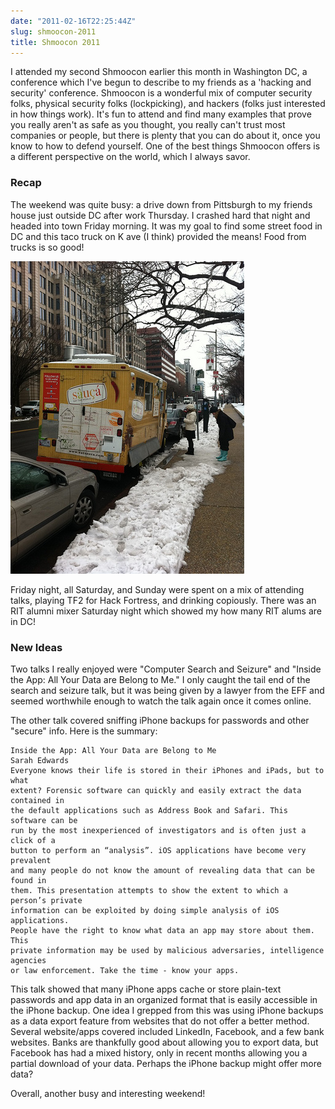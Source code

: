 ```yaml
---
date: "2011-02-16T22:25:44Z"
slug: shmoocon-2011
title: Shmoocon 2011
---
```


I attended my second Shmoocon earlier this month in Washington DC, a conference
which I've begun to describe to my friends as a 'hacking and security'
conference. Shmoocon is a wonderful mix of computer security folks, physical
security folks (lockpicking), and hackers (folks just interested in how things
work). It's fun to attend and find many examples that prove you really aren't as
safe as you thought, you really can't trust most companies or people, but there
is plenty that you can do about it, once you know to how to defend yourself. One
of the best things Shmoocon offers is a different perspective on the world,
which I always savor.

### Recap

The weekend was quite busy: a drive down from Pittsburgh to my friends house
just outside DC after work Thursday. I crashed hard that night and headed into
town Friday morning. It was my goal to find some street food in DC and this taco
truck on K ave (I think) provided the means! Food from trucks is so good!

![I love food from trucks][1]

Friday night, all Saturday, and Sunday were spent on a mix of attending talks,
playing TF2 for Hack Fortress, and drinking copiously. There was an RIT alumni
mixer Saturday night which showed my how many RIT alums are in DC!

### New Ideas

Two talks I really enjoyed were "Computer Search and Seizure" and "Inside the
App: All Your Data are Belong to Me." I only caught the tail end of the search
and seizure talk, but it was being given by a lawyer from the EFF and seemed
worthwhile enough to watch the talk again once it comes online.

The other talk covered sniffing iPhone backups for passwords and other "secure"
info. Here is the summary:

    Inside the App: All Your Data are Belong to Me
    Sarah Edwards
    Everyone knows their life is stored in their iPhones and iPads, but to what
    extent? Forensic software can quickly and easily extract the data contained in
    the default applications such as Address Book and Safari. This software can be
    run by the most inexperienced of investigators and is often just a click of a
    button to perform an “analysis”. iOS applications have become very prevalent
    and many people do not know the amount of revealing data that can be found in
    them. This presentation attempts to show the extent to which a person’s private
    information can be exploited by doing simple analysis of iOS applications.
    People have the right to know what data an app may store about them. This
    private information may be used by malicious adversaries, intelligence agencies
    or law enforcement. Take the time - know your apps.

This talk showed that many iPhone apps cache or store plain-text passwords and
app data in an organized format that is easily accessible in the iPhone backup.
One idea I grepped from this was using iPhone backups as a data export feature
from websites that do not offer a better method. Several website/apps covered
included LinkedIn, Facebook, and a few bank websites. Banks are thankfully good
about allowing you to export data, but Facebook has had a mixed history, only in
recent months allowing you a partial download of your data. Perhaps the iPhone
backup might offer more data?

Overall, another busy and interesting weekend!

[1]: /pic/shmoocon1.jpg "Awesome foodtruck"
